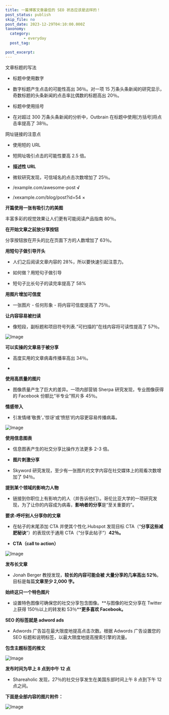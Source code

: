 ```yaml
---
title: 一篇博客文章最佳的 SEO 状态应该是这样的！
post_status: publish
skip_file: no
post_date: 2023-12-29T04:10:00.000Z
taxonomy:
  category:
        - everyday
  post_tag:

post_excerpt: 
---
```

文章标题的写法

* 标题中使用数字

* 数字标题产生点击的可能性高出 36％。对一项 15 万条头条新闻的研究显示，奇数标题的头条新闻的点击率比偶数的标题高出 20％。

* 标题中使用括号

* 在对超过 300 万条头条新闻的分析中，Outbrain 在标题中使用[方括号]将点击率提高了 38％。

网址链接的注意点

* 使用短的 URL

* 短网址吸引点击的可能性要高 2.5 倍。

* **描述性 URL**

* 微软研究发现，可信域名的点击次数增加了 25％。

* /example.com/awesome-post **√**

* /xexample.com/blog/post?id=54 ×

**开篇使用一张有吸引力的美图**

丰富多彩的视觉效果让人们更有可能阅读产品指南 80％。

**在开始文章之前放分享按钮**

分享按钮放在开头的比在页面下方的人数增加了 63％。

**用短句子做引导开头**

* 人们之后阅读文章内容的 28%，所以要快速引起注意力。

* 如何做？用短句子做引导

* 短句子比长句子的读完率提高了 58%

**用图片增加可信度**

* 一张图片 - 任何形象 - 将内容可信度提高了 75％。

**让内容容易被扫读**

* 像短段，副标题和项目符号列表.“可扫描的”在线内容将可读性提高了 57％。

![Image](https://fendou.la/wp-content/uploads/2021/01/982ca83afdfc9c7fc96faf387f7bef24.png)

**可以实操的文章易于被分享**

* 高度实用的文章病毒传播率高出 34％。

* 

**使用高质量的图片**

* 图像质量产生了巨大的差异。一项内部营销 Sherpa 研究发现，专业图像获得的 Facebook 份额比“半专业”照片多 45％。

**情感带入**

* 引发情绪’敬畏’，’惊讶’或’愤怒’的内容更容易传播病毒。

![Image](https://fendou.la/wp-content/uploads/2021/01/e1668b97f2534dfdb7a06a9b93ffe93f.png)

**使用信息图表**

* 信息图表产生的社交分享比操作方法更多 2-3 倍。

* **图片刺激分享**

* Skyword 研究发现，至少有一张图片的文字内容在社交媒体上的观看次数增加了 94％。

**提到某个领域的影响力人物**

* 链接到你职位上有影响力的人（并告诉他们）。哥伦比亚大学的一项研究发现，为了让你的内容成为病毒，**影响者的分享**是“至关重要的”。

**要求-呼吁别人分享你的文章**

* 在帖子的末尾添加 CTA 并使其个性化.Hubspot 发现目标 CTA（“**分享这些减肥秘诀**”）的表现优于通用 CTA（“分享此帖子”）**42％。**

* **CTA（call to action）**

![Image](https://fendou.la/wp-content/uploads/2021/01/f7f7ed1766fecef2a26f061e4c158c82.png)

**发布长文章**

* Jonah Berger 教授发现，**较长的内容可能会被 大量分享的几率高出 52％**。目标是每篇**文章至少 2,000 字。**

**始终这只一个特色图片**

* 设置特色图像可确保您的社交分享包含图像。**与图像的社交分享在 Twitter 上获得 150％以上的转发和 53％****更多喜欢 Facebook。**

**SEO 的标签就是 adword ads**

* Adwords 广告旨在最大限度地提高点击次数。根据 Adwords 广告设置您的 SEO 标题和说明标签，以最大限度地提高搜索引擎的流量。

**包含主题标签的推文**

![Image](https://fendou.la/wp-content/uploads/2021/01/daef07467b7b6aee4c7306f9c725f1a6.png)

**发布时间为早上 8 点到中午 12 点**

* Shareaholic 发现，27％的社交分享发生在美国东部时间上午 8 点到下午 12 点之间。

**下面是全部内容的图片附件：**

![Image](https://fendou.la/wp-content/uploads/2021/01/f43feba72c3939f74ec41cdc8577cf62.png)